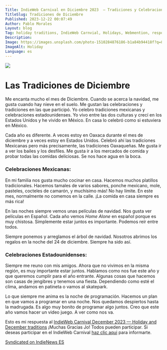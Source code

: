```yaml
---
Title: IndieWeb Carnival en Diciembre 2023  — Tradiciones y Celebraciones de Diciembre
TitleSlug: Tradiciones de Diciembre
Published: 2023-12-22 00:07:49
Author: Pablo Morales
Layout: blog
Tag: holiday traditions, IndieWeb Carnvial, Holidays, Webmention, response, Spanish, Español
Description: 
Image: https://images.unsplash.com/photo-1510284876186-b1a84b94418f?q=80&w=2670&auto=format&fit=crop&ixlib=rb-4.0.3&ixid=M3wxMjA3fDB8MHxwaG90by1wYWdlfHx8fGVufDB8fHx8fA%3D%3Dixid=M3wxMjA3fDB8MHxwaG90by1wYWdlfHx8fGVufDB8fHx8fA%3D%3D
ImageAlt: Holiday
Language: es
---
```

<div class="measure f3 center mv5 black-70">
   <img src="https://images.unsplash.com/photo-1510284876186-b1a84b94418f?q=80&w=2670&auto=format&fit=crop&ixlib=rb-4.0.3&ixid=M3wxMjA3fDB8MHxwaG90by1wYWdlfHx8fGVufDB8fHx8fA%3D%3D" class="db w-100"/>
   <h1 class="fw6 f3 avenir">Las Tradiciones de Diciembre</h1>
   <div class="lh-copy measure f4 f3-ns black-70 baskerville" markdown="1">
Me encanta mucho el mes de Diciembre. Cuando se acerca la navidad, me gusta cuando hay nieve en el suelo. Me gustan las celebraciones y tradiciones en las que participó. Yo celebro tradiciones mexicanas y celebraciones estadounidenses. Yo vivo entre las dos culturas y crecí en los Estados Unidos y he vivido en México. En casa lo celebró como si estuviera en México.

Cada año es diferente. A veces estoy en Oaxaca durante el mes de diciembre y a veces estoy en Estados Unidos. Celebró ahí las tradiciones Mexicanas pero más precisamente, las tradiciones Oaxaqueñas. Me gusta ir a ver los bailes y los desfiles. Me gusta ir a los mercados de comida y probar todas las comidas deliciosas. Se nos hace agua en la boca.

### Celebraciones Mexicanas:
En mi familia nos gusta mucho cocinar en casa. Hacemos muchos platillos tradicionales. Hacemos tamales de varios sabores, ponche mexicano, mole, pasteles, cocteles de camarón, y muchísimo más! No hay límite. En este mes, normalmente no comemos en la calle. ¡La comida en casa siempre es más rica!

En las noches siempre vemos unas películas de navidad. Nos gusta ver películas en Español. Cada año vemos *Home Alone* en español porque es muy chistosa. Simplemente estar juntos es importante. Podemos reír entre todos.

Siempre ponemos y arreglamos el árbol de navidad. Nosotros abrimos los regalos en la noche del 24 de diciembre. Siempre ha sido así.



### Celebraciones Estadounidenses:
Siempre me reuno con mis amigos. Ahora que no vivimos en la misma región, es muy importante estar juntos. Hablamos como nos fue este año y que queremos cumplir para el año entrante. Algunas cosas que  hacemos son casas de jengibres y tenemos una fiesta. Dependiendo como esté el clima, andamos en patineta o vamos al skatepark.

Lo que siempre me anima es la noche de programación. Hacemos un plan en que vamos a programar en una noche. Nos quedamos despiertos hasta la madrugada. Es algo muy bonito de programar algo juntos. Creo que este año vamos hacer un video juego. A ver como nos va.


Esto es mi respuesta al <a href="https://dead.garden/blog/indieweb-carnival-december-2023----holiday-and-december-traditions.html" class="u-reply-to i">IndieWeb Carnival December 2023 — Holiday and December traditions</a>  ¡Muchas Gracias Jo! Todos pueden participar. Si deseas participar en el IndieWeb Carnival [haz clic aqui](https://indieweb.org/indieweb-carnival) para informarte.

<a href="https://news.indieweb.org/es" class="u-syndication i">Syndicated on IndieNews ES</a>

      
   </div>
</div>
